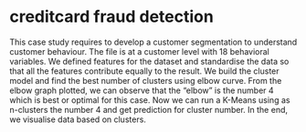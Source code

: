 # creditcard fraud detection
This case study requires to develop a customer segmentation to understand customer behaviour. The file is at a customer level with 18 behavioral variables.
We defined features for the dataset and standardise the data so that all the features contribute equally to the result.
We build the cluster model and find the best number of clusters using elbow curve. From the elbow graph
plotted, we can observe that the “elbow” is the number 4 which is best or optimal for this case. Now we can
run a K-Means using as n-clusters the number 4 and get prediction for cluster number. 
 In the end, we visualise data based on clusters.
